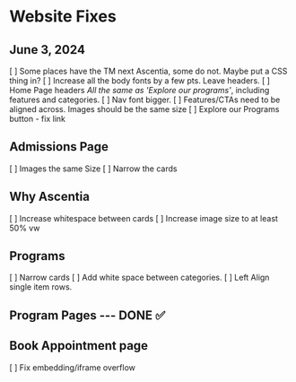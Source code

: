 # Website Fixes

## June 3, 2024

[ ] Some places have the TM next Ascentia, some do not. Maybe put a CSS thing in?
[ ] Increase all the body fonts by a few pts. Leave headers.
[ ] Home Page headers _All the same as 'Explore our programs'_, including features and categories.
[ ] Nav font bigger.
[ ] Features/CTAs need to be aligned across. Images should be the same size
[ ] Explore our Programs button - fix link

## Admissions Page

[ ] Images the same Size
[ ] Narrow the cards

## Why Ascentia

[ ] Increase whitespace between cards
[ ] Increase image size to at least 50% vw

## Programs

[ ] Narrow cards
[ ] Add white space between categories.
[ ] Left Align single item rows.

## Program Pages --- DONE ✅

## Book Appointment page

[ ] Fix embedding/iframe overflow
